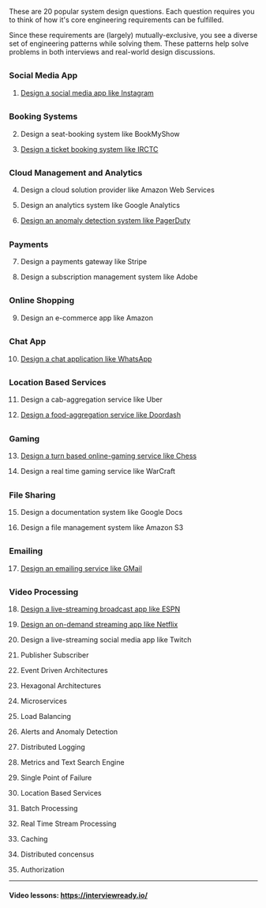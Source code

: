 These are 20 popular system design questions. Each question requires you to think of how it's core engineering requirements can be fulfilled.

Since these requirements are (largely) mutually-exclusive, you see a diverse set of engineering patterns while solving them. These patterns help solve problems in both interviews and real-world design discussions.

## 
### Social Media App

1. [Design a social media app like Instagram](https://interviewready.io/learn/system-design-course/instagram_design/requirements13)

## 
### Booking Systems

2. Design a seat-booking system like BookMyShow

3. [Design a ticket booking system like IRCTC](https://www.youtube.com/watch?v=j3etJx7M0Sc)

## 
### Cloud Management and Analytics

4. Design a cloud solution provider like Amazon Web Services

5. Design an analytics system like Google Analytics

6. [Design an anomaly detection system like PagerDuty](https://www.youtube.com/watch?v=smiu01pLosI)

## 
### Payments

7. Design a payments gateway like Stripe

8. Design a subscription management system like Adobe

## 
### Online Shopping

9. Design an e-commerce app like Amazon

## 
### Chat App

10. [Design a chat application like WhatsApp](https://interviewready.io/learn/system-design-course/whats_app_system_design/system_requirements)

## 
### Location Based Services

11. Design a cab-aggregation service like Uber

12. [Design a food-aggregation service like Doordash](https://interviewready.io/learn/system-design-course/location_based_databases/location_representation)

## 
### Gaming

13. [Design a turn based online-gaming service like Chess](https://interviewready.io/learn/system-design-course/chess_design/requirements_of_a_chess_website)

14. Design a real time gaming service like WarCraft

## 
### File Sharing

15. Design a documentation system like Google Docs

16. Design a file management system like Amazon S3

## 
### Emailing

17. [Design an emailing service like GMail](https://interviewready.io/learn/system-design-course/gmail_design/scope_and_requirement_setting)

## 
### Video Processing

18. [Design a live-streaming broadcast app like ESPN](https://interviewready.io/learn/system-design-course/live_streaming_system/live_streaming_requirement_breakdown)

19. [Design an on-demand streaming app like Netflix](https://interviewready.io/learn/system-design-course/netflix_movie_onboarding/video_processing)

20. Design a live-streaming social media app like Twitch
21. Publisher Subscriber
22. Event Driven Architectures
23. Hexagonal Architectures
24. Microservices
25. Load Balancing
26. Alerts and Anomaly Detection
27. Distributed Logging
28. Metrics and Text Search Engine
29. Single Point of Failure
30. Location Based Services
31. Batch Processing
32. Real Time Stream Processing
33. Caching
34. Distributed concensus
35. Authorization

------------------------------

#### Video lessons: https://interviewready.io/

